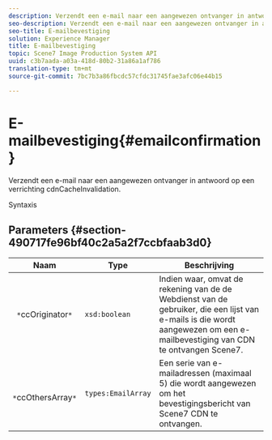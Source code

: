 ```yaml
---
description: Verzendt een e-mail naar een aangewezen ontvanger in antwoord op een verrichting cdnCacheInvalidation.
seo-description: Verzendt een e-mail naar een aangewezen ontvanger in antwoord op een verrichting cdnCacheInvalidation.
seo-title: E-mailbevestiging
solution: Experience Manager
title: E-mailbevestiging
topic: Scene7 Image Production System API
uuid: c3b7aada-a03a-418d-80b2-31a86a1af786
translation-type: tm+mt
source-git-commit: 7bc7b3a86fbcdc57cfdc31745fae3afc06e44b15

---
```



# E-mailbevestiging{#emailconfirmation}

Verzendt een e-mail naar een aangewezen ontvanger in antwoord op een verrichting cdnCacheInvalidation.

Syntaxis

## Parameters {#section-490717fe96bf40c2a5a2f7ccbfaab3d0}

| Naam | Type | Beschrijving |
|---|---|---|
| ` *`ccOriginator`*` | `xsd:boolean` | Indien waar, omvat de rekening van de de Webdienst van de gebruiker, die een lijst van e-mails is die wordt aangewezen om een e-mailbevestiging van CDN te ontvangen Scene7. |
| ` *`ccOthersArray`*` | `types:EmailArray` | Een serie van e-mailadressen (maximaal 5) die wordt aangewezen om het bevestigingsbericht van Scene7 CDN te ontvangen. |

